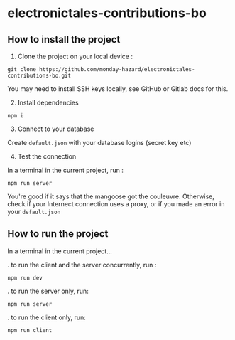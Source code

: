 # electronictales-contributions-bo

## How to install the project

1. Clone the project on your local device :

`git clone https://github.com/monday-hazard/electronictales-contributions-bo.git`

You may need to install SSH keys locally, see GitHub or Gitlab docs for this.

2. Install dependencies

`npm i`

3. Connect to your database

Create `default.json` with your database logins (secret key etc)

4. Test the connection

In a terminal in the current project, run :

`npm run server`

You're good if it says that the mangoose got the couleuvre. Otherwise, check if your Internect connection uses a proxy, or if you made an error in your `default.json`

## How to run the project

In a terminal in the current project...

. to run the client and the server concurrently, run :

`npm run dev`

. to run the server only, run:

`npm run server`

. to run the client only, run:

`npm run client`
